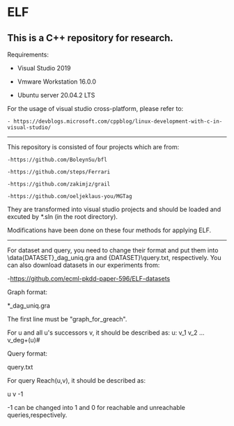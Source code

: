 # ELF

This is a C++ repository for research.
-----------------

Requirements:

   - Visual Studio 2019
   
   - Vmware Workstation 16.0.0
   
   - Ubuntu server 20.04.2 LTS
   
For the usage of visual studio cross-platform, please refer to:

    - https://devblogs.microsoft.com/cppblog/linux-development-with-c-in-visual-studio/
    
-----------------
    
This repository is consisted of four projects which are from:
    
    -https://github.com/BoleynSu/bfl
    
    -https://github.com/steps/Ferrari
    
    -https://github.com/zakimjz/grail
    
    -https://github.com/oeljeklaus-you/MGTag
    
    
They are transformed into visual studio projects and should be loaded and excuted by *.sln (in the root directory).

Modifications have been done on these four methods for applying ELF.

----------------------------

For dataset and query, you need to change their format and put them into \data\{DATASET}_dag_uniq.gra and \{DATASET}\query.txt, respectively. You can also download datasets in our experiments from:

  -https://github.com/ecml-pkdd-paper-596/ELF-datasets
  
Graph format:

*_dag_uniq.gra

The first line must be "graph_for_greach".

For u and all u's successors v, it should be described as:    u: v_1 v_2 ... v_deg+(u)#

Query format:

query.txt

For query Reach(u,v), it should be described as:

u v -1

-1 can be changed into 1 and 0 for reachable and unreachable queries,respectively.
